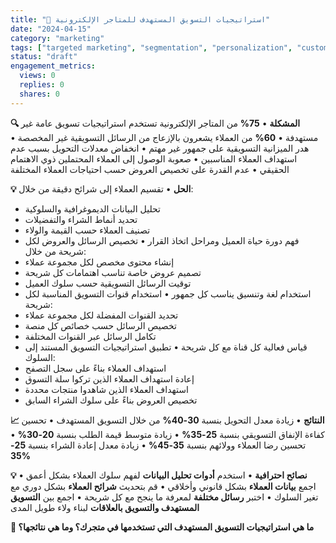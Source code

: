 ```yaml
---
title: "🎯 استراتيجيات التسويق المستهدف للمتاجر الإلكترونية"
date: "2024-04-15"
category: "marketing"
tags: ["targeted marketing", "segmentation", "personalization", "customer data", "campaigns"]
status: "draft"
engagement_metrics:
  views: 0
  replies: 0
  shares: 0
---
```


**🔍 المشكلة**
• **75%** من المتاجر الإلكترونية تستخدم استراتيجيات تسويق عامة غير مستهدفة
• **60%** من العملاء يشعرون بالإزعاج من الرسائل التسويقية غير المخصصة
• هدر الميزانية التسويقية على جمهور غير مهتم
• انخفاض معدلات التحويل بسبب عدم استهداف العملاء المناسبين
• صعوبة الوصول إلى العملاء المحتملين ذوي الاهتمام الحقيقي
• عدم القدرة على تخصيص العروض حسب احتياجات العملاء المختلفة

**💡 الحل**
• تقسيم العملاء إلى شرائح دقيقة من خلال:
  - تحليل البيانات الديموغرافية والسلوكية
  - تحديد أنماط الشراء والتفضيلات
  - تصنيف العملاء حسب القيمة والولاء
  - فهم دورة حياة العميل ومراحل اتخاذ القرار
• تخصيص الرسائل والعروض لكل شريحة من خلال:
  - إنشاء محتوى مخصص لكل مجموعة عملاء
  - تصميم عروض خاصة تناسب اهتمامات كل شريحة
  - توقيت الرسائل التسويقية حسب سلوك العميل
  - استخدام لغة وتنسيق يناسب كل جمهور
• استخدام قنوات التسويق المناسبة لكل شريحة:
  - تحديد القنوات المفضلة لكل مجموعة عملاء
  - تخصيص الرسائل حسب خصائص كل منصة
  - تكامل الرسائل عبر القنوات المختلفة
  - قياس فعالية كل قناة مع كل شريحة
• تطبيق استراتيجيات التسويق المستند إلى السلوك:
  - استهداف العملاء بناءً على سجل التصفح
  - إعادة استهداف العملاء الذين تركوا سلة التسوق
  - استهداف العملاء الذين شاهدوا منتجات محددة
  - تخصيص العروض بناءً على سلوك الشراء السابق

**📈 النتائج**
• زيادة معدل التحويل بنسبة **30-40%** من خلال التسويق المستهدف
• تحسين كفاءة الإنفاق التسويقي بنسبة **25-35%**
• زيادة متوسط قيمة الطلب بنسبة **20-30%**
• تحسين رضا العملاء وولائهم بنسبة **35-45%**
• زيادة معدل إعادة الشراء بنسبة **25-35%**

**💡 نصائح احترافية**
• استخدم **أدوات تحليل البيانات** لفهم سلوك العملاء بشكل أعمق
• اجمع **بيانات العملاء** بشكل قانوني وأخلاقي
• قم بتحديث **شرائح العملاء** بشكل دوري مع تغير السلوك
• اختبر **رسائل مختلفة** لمعرفة ما ينجح مع كل شريحة
• اجمع بين **التسويق المستهدف والتسويق بالعلاقات** لبناء ولاء طويل المدى

**💭 ما هي استراتيجيات التسويق المستهدف التي تستخدمها في متجرك؟ وما هي نتائجها؟**
